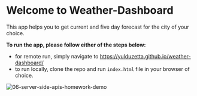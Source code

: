 # Welcome to Weather-Dashboard

This app helps you to get current and five day forecast for the city of your choice.

**To run the app, please follow either of the steps below:**
- for remote run, simply navigate to https://yulduzetta.github.io/weather-dashboard/
- to run locally, clone the repo and run `index.html` file in your browser of choice.

![06-server-side-apis-homework-demo](https://user-images.githubusercontent.com/13324397/104902101-e388b400-5943-11eb-9a5f-34667cf85eab.png)
